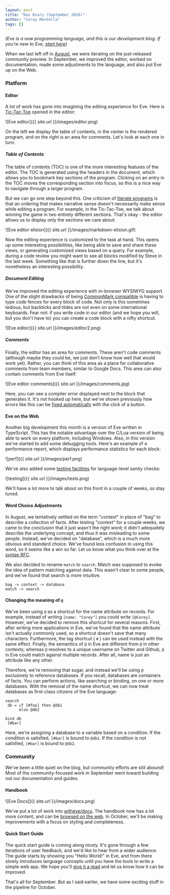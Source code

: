 ```yaml
---
layout: post
title: "Dev Diary (September 2016)"
author: "Corey Montella"
tags: []
---
```


_(Eve is a new programming language, and this is our development blog. If you’re new to Eve, [start here](https://github.com/witheve/Eve))_

When we last left off in [August][0.1], we were iterating on the just-released community preview. In September, we improved the editor, worked on documentation, made some adjustments to the language, and also put Eve up on the Web.

[0.1]: http://incidentalcomplexity.com/2016/08/31/august/

### Platform

#### Editor

A lot of work has gone into imagining the editing experience for Eve. Here is [Tic-Tac-Toe][2.0] opened in the editor:

![Eve editor]({{ site.url }}/images/editor.png)

On the left we display the table of contents, in the center is the rendered program, and on the right is an area for comments. Let's look at each one in turn:

[2.0]: https://github.com/witheve/Eve/blob/master/examples/tic-tac-toe.eve

##### Table of Contents

The table of contents (TOC) is one of the more interesting features of the editor. The TOC is generated using the headers in the document, which allows you to bookmark key sections of the program. Clicking on an entry in the TOC moves the corresponding section into focus, so this is a nice way to navigate through a larger program.

But we can go one step beyond this. One criticism of [literate programs][2.1] is that an ordering that makes narrative sense doesn't necessarily make sense while editing a program. For example, in the Tic-Tac-Toe, we talk about winning the game in two entirely different sections. That's okay - the editor allows us to display only the sections we care about:

![Eve editor elision]({{ site.url }}/images/markdown-elision.gif)

Now the editing experience is customized to the task at hand. This opens up some interesting possibilities, like being able to save and share these views, or generating customized views based on a query. For example, during a code review you might want to see all blocks modified by Steve in the last week. Something like that is further down the line, but it's nonetheless an interesting possibility.

[2.1]: https://witheve.github.io/docs/handbook/literate-programming/

##### Document Editing

We've improved the editing experience with in-browser WYSIWYG support. One of the slight drawbacks of being [CommonMark compatible][2.2] is having to type code fences for every block of code. Not only is this sometimes tedious, but backticks and tildes are not even on some international keyboards. Fear not: if you write code in our editor (and we hope you will, but you don't have to) you can create a code block with a nifty shortcut.  

![Eve editor]({{ site.url }}/images/editor2.png)

[2.2]: http://incidentalcomplexity.com/2016/08/31/august/#eve-and-markdown

##### Comments

Finally, the editor has an area for comments. These aren't code comments (although maybe they could be, we just don’t know how well that would work yet). Rather, you can think of this area as a place for collaborative comments from team members, similar to Google Docs. This area can also contain comments from Eve itself:

![Eve editor comments]({{ site.url }}/images/comments.jpg)

Here, you can see a compiler error displayed next to the block that generates it. It's not hooked up here, but we've shown previously how errors like this can be [fixed automatically][2.3] with the click of a button.

[2.3]: http://incidentalcomplexity.com/2016/08/03/july/#error-handling

#### Eve on the Web

Another big development this month is a version of Eve written in TypeScript. This has the notable advantage over the C/Lua version of being able to work on every platform, including Windows. Also, in this version we've started to add some debugging tools. Here's an example of a performance report, which displays performance statistics for each block:

![perf]({{ site.url }}/images/perf.png)

We've also added some [testing facilities][3.1] for language-level sanity checks:

![testing]({{ site.url }}/images/tests.png)

We'll have a lot more to talk about on this front in a couple of weeks, so stay tuned.

[3.1]: https://github.com/witheve/Eve/tree/ts-merge/test

#### Word Choice Adjustments

In August, we tentatively settled on the term "context" in place of "bag" to describe a collection of facts. After testing "context" for a couple weeks, we came to the conclusion that it just wasn't the right word; it didn't adequately describe the underlying concept, and thus it was misleading to some people. Instead, we've decided on "database", which is a much more obvious and standard choice. We've found less confusion in using this word, so it seems like a win so far. Let us know what you think over at the [syntax RFC][4.0].

We also decided to rename `match` to `search`. Match was supposed to evoke the idea of pattern matching against data. This wasn't clear to some people, and we've found that search is more intuitive.

```
bag -> context -> database
match -> search
```

[4.0]: https://github.com/witheve/rfcs/issues/4

#### Changing the meaning of `@`

We've been using `@` as a shortcut for the name attribute on records. For example, instead of writing `[name: "Corey"]` you could write `[@Corey]`. However, we’ve decided to remove this shortcut for several reasons. First, after writing more applications in Eve, we've found that the name attribute isn't actually commonly used, so a shortcut doesn't save that many characters. Furthermore, the tag shortcut ( `#` ) can be used instead with the same effect. Finally, the semantics of `@` in Eve are different from `@` in other contexts; whereas `@` resolves to a unique username on Twitter and Github, `@` in Eve could match against multiple records. After all, name is just an attribute like any other.

Therefore, we're removing that sugar, and instead we'll be using `@` exclusively to reference databases. If you recall, databases are containers of facts. You can perform actions, like searching or binding, on one or more databases. With the removal of the name shortcut, we can now treat databases as first-class citizens of the Eve language:

```
search
 db = if [#foo] then @db1
      else @db2

bind db
 [#bar]
```

Here, we're assigning a database to a variable based on a condition. If the condition is satisfied, `[#bar]` is bound to `@db1`. If the condition is not satisfied, `[#bar]` is bound to `@db2`.

### Community

We've been a little quiet on the blog, but community efforts are still abound! Most of the community-focused work in September went toward building out our documentation and guides. 

#### Handbook

![Eve Docs]({{ site.url }}/images/docs.png)

We've put a lot of work into [witheve/docs][6.0]. The handbook now has a lot more content, and can be [browsed on the web][6.1]. In October, we'll be making improvements with a focus on styling and completeness.

[6.0]: https://github.com/witheve/docs
[6.1]: https://witheve.github.io/docs

#### Quick Start Guide

The quick start guide is coming along nicely. It's gone through a few iterations of user feedback, and we'd like to hear from a wider audience. The guide starts by showing you "Hello World!" in Eve, and from there slowly introduces language concepts until you have the tools to write a simple web app. We hope you'll [give it a read][7.0] and let us know how it can be improved.

[7.0]: https://witheve.github.io/docs/guides/quickstart/

That's all for September. But as I said earlier, we have some exciting stuff in the pipeline for October.